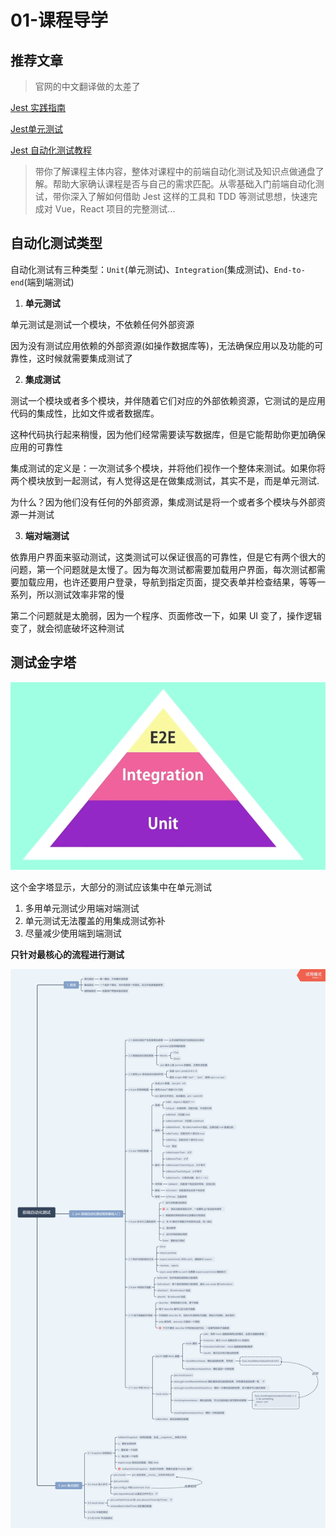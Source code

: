 # 01-课程导学

## 推荐文章

> 官网的中文翻译做的太差了

[Jest 实践指南](https://github.yanhaixiang.com/jest-tutorial/)

[Jest单元测试](https://juejin.cn/post/7141286019361407006)

[Jest 自动化测试教程](https://itxiaohao.github.io/passages/automated-testing-learn-introduction/)

> 带你了解课程主体内容，整体对课程中的前端自动化测试及知识点做通盘了解。帮助大家确认课程是否与自己的需求匹配。从零基础入门前端自动化测试，带你深入了解如何借助 Jest 这样的工具和 TDD 等测试思想，快速完成对 Vue，React 项目的完整测试...

## 自动化测试类型

自动化测试有三种类型：`Unit`(单元测试)、`Integration`(集成测试)、`End-to-end`(端到端测试)

1. **单元测试**

单元测试是测试一个模块，不依赖任何外部资源

因为没有测试应用依赖的外部资源(如操作数据库等)，无法确保应用以及功能的可靠性，这时候就需要集成测试了

2. **集成测试**

测试一个模块或者多个模块，并伴随着它们对应的外部依赖资源，它测试的是应用代码的集成性，比如文件或者数据库。

这种代码执行起来稍慢，因为他们经常需要读写数据库，但是它能帮助你更加确保应用的可靠性

集成测试的定义是：一次测试多个模块，并将他们视作一个整体来测试。如果你将两个模块放到一起测试，有人觉得这是在做集成测试，其实不是，而是单元测试.

为什么？因为他们没有任何的外部资源，集成测试是将一个或者多个模块与外部资源一并测试

3. **端对端测试**

依靠用户界面来驱动测试，这类测试可以保证很高的可靠性，但是它有两个很大的问题，第一个问题就是太慢了。因为每次测试都需要加载用户界面，每次测试都需要加载应用，也许还要用户登录，导航到指定页面，提交表单并检查结果，等等一系列，所以测试效率非常的慢

第二个问题就是太脆弱，因为一个程序、页面修改一下，如果 UI 变了，操作逻辑变了，就会彻底破坏这种测试

## 测试金字塔

![img](./assets/20190725014721.png)

这个金字塔显示，大部分的测试应该集中在单元测试

1. 多用单元测试少用端对端测试
2. 单元测试无法覆盖的用集成测试弥补
3. 尽量减少使用端到端测试

**只针对最核心的流程进行测试**

![image](./assets/20190816222147.png)
